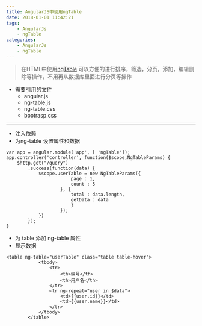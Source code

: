 ```yaml
---
title: AngularJS中使用ngTable
date: 2018-01-01 11:42:21
tags:
    - AngularJs
    - ngTable
categories: 
    - AngularJs
    - ngTable
---
```

>在HTML中使用[ngTable](http://ng-table.com/) 可以方便的进行排序，筛选，分页，添加，编辑删除等操作，不用再从数据库里面进行分页等操作

- 需要引用的文件
    - angular.js
    - ng-table.js
    - ng-table.css
    - bootrasp.css


----------
- 注入依赖
-  为ng-table 设置属性和数据
```
var app = angular.module('app', [ 'ngTable']);
app.controller('controller', function($scope,NgTableParams) {
    $http.get("/query")
        .success(function(data) {
            $scope.userTable = new NgTableParams({
                        page : 1,
                        count : 5
                    }, {
                        total : data.length,
                        getData : data
                        }
                    }); 
            })
        });
}
```

- 为 table 添加 ng-table 属性
- 显示数据

```
<table ng-table="userTable" class="table table-hover">
            <tbody>
                <tr>
                    <th>编号</th>
                    <th>用户名</th>
                </tr>
                <tr ng-repeat="user in $data">
                    <td>{{user.id}}</td>
                    <td>{{user.name}}</td>
                </tr>
            </tbody>
        </table>
```